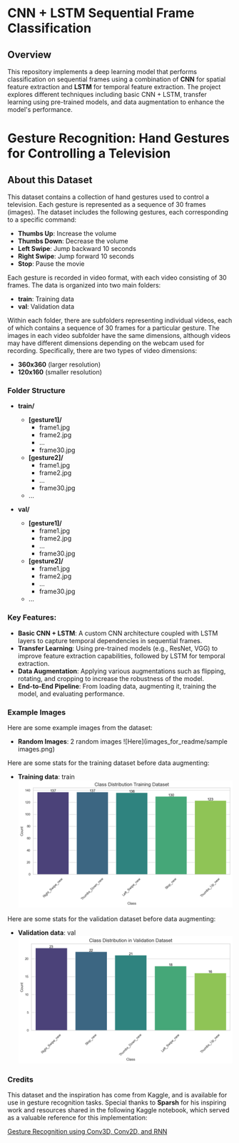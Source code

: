 # CNN + LSTM Sequential Frame Classification

## Overview
This repository implements a deep learning model that performs classification on sequential frames using a combination of **CNN** for spatial feature extraction and **LSTM** for temporal feature extraction. The project explores different techniques including basic CNN + LSTM, transfer learning using pre-trained models, and data augmentation to enhance the model's performance.

# Gesture Recognition: Hand Gestures for Controlling a Television
## About this Dataset

This dataset contains a collection of hand gestures used to control a television. Each gesture is represented as a sequence of 30 frames (images). The dataset includes the following gestures, each corresponding to a specific command:

- **Thumbs Up**: Increase the volume
- **Thumbs Down**: Decrease the volume
- **Left Swipe**: Jump backward 10 seconds
- **Right Swipe**: Jump forward 10 seconds
- **Stop**: Pause the movie

Each gesture is recorded in video format, with each video consisting of 30 frames. The data is organized into two main folders:

- **train**: Training data
- **val**: Validation data

Within each folder, there are subfolders representing individual videos, each of which contains a sequence of 30 frames for a particular gesture. The images in each video subfolder have the same dimensions, although videos may have different dimensions depending on the webcam used for recording. Specifically, there are two types of video dimensions:

- **360x360** (larger resolution)
- **120x160** (smaller resolution)

### Folder Structure

- **train/**
    - **[gesture1]/**
        - frame1.jpg
        - frame2.jpg
        - ...
        - frame30.jpg
    - **[gesture2]/**
        - frame1.jpg
        - frame2.jpg
        - ...
        - frame30.jpg
    - ...
  
- **val/**
    - **[gesture1]/**
        - frame1.jpg
        - frame2.jpg
        - ...
        - frame30.jpg
    - **[gesture2]/**
        - frame1.jpg
        - frame2.jpg
        - ...
        - frame30.jpg
    - ...

### Key Features:
- **Basic CNN + LSTM**: A custom CNN architecture coupled with LSTM layers to capture temporal dependencies in sequential frames.
- **Transfer Learning**: Using pre-trained models (e.g., ResNet, VGG) to improve feature extraction capabilities, followed by LSTM for temporal extraction.
- **Data Augmentation**: Applying various augmentations such as flipping, rotating, and cropping to increase the robustness of the model.
- **End-to-End Pipeline**: From loading data, augmenting it, training the model, and evaluating performance.

### Example Images

Here are some example images from the dataset:

- **Random Images**: 2 random images
  ![Here](images_for_readme/sample images.png)

Here are some stats for the training dataset before data augmenting:

- **Training data**: train
  ![Here](images_for_readme/training_data_distributuion.png)



Here are some stats for the validation dataset before data augmenting:
- **Validation data**: val
  ![Here](images_for_readme/testing_data_distribution.png)


### Credits

This dataset and the inspiration has come from Kaggle, and is available for use in gesture recognition tasks. Special thanks to **Sparsh** for his inspiring work and resources shared in the following Kaggle notebook, which served as a valuable reference for this implementation:

[Gesture Recognition using Conv3D, Conv2D, and RNN](https://www.kaggle.com/code/imsparsh/gesture-recognition-conv3d-conv2d-rnn)





